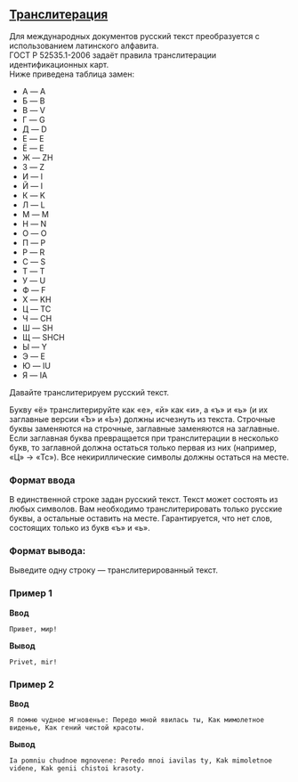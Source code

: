 ## [Транслитерация](../../../solutions/3.2/32_j.py)

Для международных документов русский текст преобразуется с использованием латинского алфавита.\
ГОСТ Р 52535.1-2006 задаёт правила транслитерации идентификационных карт.\
Ниже приведена таблица замен:

- А — A
- Б — B
- В — V
- Г — G
- Д — D
- Е — E
- Ё — E
- Ж — ZH
- З — Z
- И — I
- Й — I
- К — K
- Л — L
- М — M
- Н — N
- О — O
- П — P
- Р — R
- С — S
- Т — T
- У — U
- Ф — F
- Х — KH
- Ц — TC
- Ч — CH
- Ш — SH
- Щ — SHCH
- Ы — Y
- Э — E
- Ю — IU
- Я — IA

Давайте транслитерируем русский текст.

Букву «ё» транслитерируйте как «e», «й» как «и», а «ъ» и «ь» (и их заглавные версии «Ъ» и «Ь») должны исчезнуть из текста. Строчные буквы заменяются на строчные, заглавные заменяются на заглавные. Если заглавная буква превращается при транслитерации в несколько букв, то заглавной должна остаться только первая из них (например, «Ц» → «Tc»). Все некириллические символы должны остаться на месте.

### Формат ввода

В единственной строке задан русский текст. Текст может состоять из любых символов. Вам необходимо транслитерировать только русские буквы, а остальные оставить на месте. Гарантируется, что нет слов, состоящих только из букв «ъ» и «ь».

### Формат вывода:

Выведите одну строку — транслитерированный текст.

### Пример 1

**Ввод**
```plaintext
Привет, мир!
```

**Вывод**
```plaintext
Privet, mir!
```

### Пример 2

**Ввод**
```plaintext
Я помню чудное мгновенье: Передо мной явилась ты, Как мимолетное виденье, Как гений чистой красоты.
```

**Вывод**
```plaintext
Ia pomniu chudnoe mgnovene: Peredo mnoi iavilas ty, Kak mimoletnoe videne, Kak genii chistoi krasoty.
```